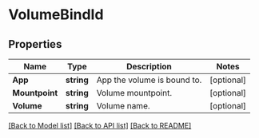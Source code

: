 # VolumeBindId

## Properties
Name | Type | Description | Notes
------------ | ------------- | ------------- | -------------
**App** | **string** | App the volume is bound to. | [optional] 
**Mountpoint** | **string** | Volume mountpoint. | [optional] 
**Volume** | **string** | Volume name. | [optional] 

[[Back to Model list]](../README.md#documentation-for-models) [[Back to API list]](../README.md#documentation-for-api-endpoints) [[Back to README]](../README.md)


